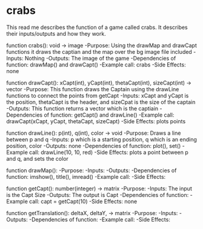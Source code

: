 # crabs

This read me describes the function of a game called crabs. It describes their inputs/outputs and how they work.

function crabs(): void -> image
-Purpose: Using the drawMap and drawCapt functions it draws the captian and the map
over the bg image file included
-Inputs: Nothing
-Outputs: The image of the game
-Dependencies of function: drawMap() and drawCapt()
-Example call: crabs
-Side Effects: none

function drawCapt(): xCapt(int), yCapt(int), thetaCapt(int), sizeCapt(int) -> vector
-Purpose: This function draws the Captain using the drawLine functions to connect the points from getCapt
-Inputs: xCapt and yCapt is the position, thetaCapt is the header, and sizeCpat is the size of the captain
-Outputs: This function returns a vector which is the captiain
-Dependencies of function: getCapt() and drawLine()
-Example call: drawCapt(xCapt, yCapt, thetaCapt, sizeCapt)
-Side Effects: plots points

function drawLine(): p(int), q(int), color -> void
-Purpose: Draws a line between p and q
-Inputs: p which is a starting position, q which is an ending position, color
-Outputs: none
-Dependencies of function: plot(), set()
-Example call: drawLine(10, 10, red)
-Side Effects: plots a point between p and q, and sets the color 

function drawMap(): 
-Purpose: 
-Inputs: 
-Outputs: 
-Dependencies of function: imshow(), title(), imread()
-Example call: 
-Side Effects:

function getCapt(): number(integer) -> matrix
-Purpose: 
-Inputs: The input is the Capt Size
-Outputs: The output is Capt
-Dependencies of function:
-Example call: capt = getCapt(10)
-Side Effects: none

function getTranslation(): deltaX, deltaY, -> matrix
-Purpose:
-Inputs:
-Outputs:
-Dependencies of function:
-Example call: 
-Side Effects:

